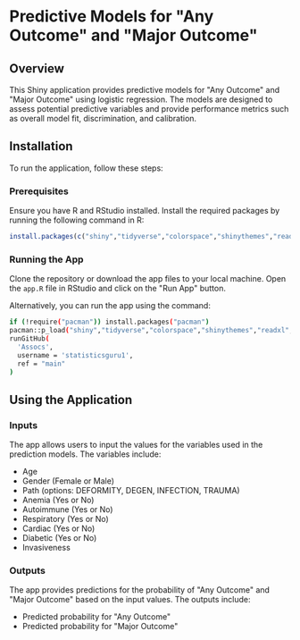 
# Predictive Models for "Any Outcome" and "Major Outcome"

## Overview

This Shiny application provides predictive models for "Any Outcome" and "Major Outcome" using logistic regression. The models are designed to assess potential predictive variables and provide performance metrics such as overall model fit, discrimination, and calibration.

## Installation

To run the application, follow these steps:

### Prerequisites

Ensure you have R and RStudio installed. Install the required packages by running the following command in R:

```R
install.packages(c("shiny","tidyverse","colorspace","shinythemes","readxl", "DT","MASS","boot","caret","modelr"))
```

### Running the App

Clone the repository or download the app files to your local machine. Open the `app.R` file in RStudio and click on the "Run App" button.

Alternatively, you can run the app using the command:

```bash
if (!require("pacman")) install.packages("pacman")
pacman::p_load("shiny","tidyverse","colorspace","shinythemes","readxl", "DT","MASS","boot","caret","modelr")
runGitHub(
  'Assocs',
  username = 'statisticsguru1',
  ref = "main"
)
```

## Using the Application

### Inputs

The app allows users to input the values for the variables used in the prediction models. The variables include:

- Age
- Gender (Female or Male)
- Path (options: DEFORMITY, DEGEN, INFECTION, TRAUMA)
- Anemia (Yes or No)
- Autoimmune (Yes or No)
- Respiratory (Yes or No)
- Cardiac (Yes or No)
- Diabetic (Yes or No)
- Invasiveness

### Outputs

The app provides predictions for the probability of "Any Outcome" and "Major Outcome" based on the input values. The outputs include:

- Predicted probability for "Any Outcome"
- Predicted probability for "Major Outcome"
